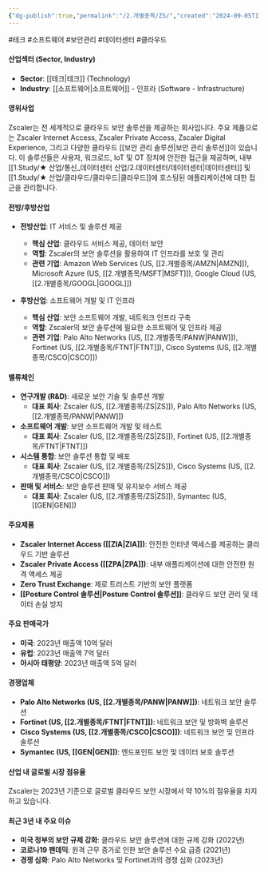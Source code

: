 ```yaml
---
{"dg-publish":true,"permalink":"/2.개별종목/ZS/","created":"2024-09-05T17:56:35.446+09:00","updated":"2025-06-03T20:06:02.307+09:00"}
---
```


#테크 #소프트웨어 #보안관리 #데이터센터 #클라우드 

#### 산업섹터 (Sector, Industry)

- **Sector**: [[테크\|테크]] (Technology)
- **Industry**: [[소프트웨어\|소프트웨어]] - 인프라 (Software - Infrastructure)

#### 영위사업

Zscaler는 전 세계적으로 클라우드 보안 솔루션을 제공하는 회사입니다. 주요 제품으로는 Zscaler Internet Access, Zscaler Private Access, Zscaler Digital Experience, 그리고 다양한 클라우드 [[보안 관리 솔루션\|보안 관리 솔루션]]이 있습니다. 이 솔루션들은 사용자, 워크로드, IoT 및 OT 장치에 안전한 접근을 제공하며, 내부 [[1.Study/★ 산업/통신_데이터센터 산업/2.데이터센터/데이터센터\|데이터센터]] 및 [[1.Study/★ 산업/클라우드/클라우드\|클라우드]]에 호스팅된 애플리케이션에 대한 접근을 관리합니다.

#### 전방/후방산업

- **전방산업**: IT 서비스 및 솔루션 제공
    - **핵심 산업**: 클라우드 서비스 제공, 데이터 보안
    - **역할**: Zscaler의 보안 솔루션을 활용하여 IT 인프라를 보호 및 관리
    - **관련 기업**: Amazon Web Services (US, [[2.개별종목/AMZN\|AMZN]]), Microsoft Azure (US, [[2.개별종목/MSFT\|MSFT]]), Google Cloud (US, [[2.개별종목/GOOGL\|GOOGL]])

- **후방산업**: 소프트웨어 개발 및 IT 인프라
    - **핵심 산업**: 보안 소프트웨어 개발, 네트워크 인프라 구축
    - **역할**: Zscaler의 보안 솔루션에 필요한 소프트웨어 및 인프라 제공
    - **관련 기업**: Palo Alto Networks (US, [[2.개별종목/PANW\|PANW]]), Fortinet (US, [[2.개별종목/FTNT\|FTNT]]), Cisco Systems (US, [[2.개별종목/CSCO\|CSCO]])

#### 밸류체인

- **연구개발 (R&D)**: 새로운 보안 기술 및 솔루션 개발
    - **대표 회사**: Zscaler (US, [[2.개별종목/ZS\|ZS]]), Palo Alto Networks (US, [[2.개별종목/PANW\|PANW]])
- **소프트웨어 개발**: 보안 소프트웨어 개발 및 테스트
    - **대표 회사**: Zscaler (US, [[2.개별종목/ZS\|ZS]]), Fortinet (US, [[2.개별종목/FTNT\|FTNT]])
- **시스템 통합**: 보안 솔루션 통합 및 배포
    - **대표 회사**: Zscaler (US, [[2.개별종목/ZS\|ZS]]), Cisco Systems (US, [[2.개별종목/CSCO\|CSCO]])
- **판매 및 서비스**: 보안 솔루션 판매 및 유지보수 서비스 제공
    - **대표 회사**: Zscaler (US, [[2.개별종목/ZS\|ZS]]), Symantec (US, [[GEN\|GEN]])

#### 주요제품

- **Zscaler Internet Access ([[ZIA\|ZIA]])**: 안전한 인터넷 액세스를 제공하는 클라우드 기반 솔루션
- **Zscaler Private Access ([[ZPA\|ZPA]])**: 내부 애플리케이션에 대한 안전한 원격 액세스 제공
- **Zero Trust Exchange**: 제로 트러스트 기반의 보안 플랫폼
- **[[Posture Control 솔루션\|Posture Control 솔루션]]**: 클라우드 보안 관리 및 데이터 손실 방지

#### 주요 판매국가

- **미국**: 2023년 매출액 10억 달러
- **유럽**: 2023년 매출액 7억 달러
- **아시아 태평양**: 2023년 매출액 5억 달러

#### 경쟁업체

- **Palo Alto Networks (US, [[2.개별종목/PANW\|PANW]])**: 네트워크 보안 솔루션
- **Fortinet (US, [[2.개별종목/FTNT\|FTNT]])**: 네트워크 보안 및 방화벽 솔루션
- **Cisco Systems (US, [[2.개별종목/CSCO\|CSCO]])**: 네트워크 보안 및 인프라 솔루션
- **Symantec (US, [[GEN\|GEN]])**: 엔드포인트 보안 및 데이터 보호 솔루션

#### 산업 내 글로벌 시장 점유율

Zscaler는 2023년 기준으로 글로벌 클라우드 보안 시장에서 약 10%의 점유율을 차지하고 있습니다.

#### 최근 3년 내 주요 이슈

- **미국 정부의 보안 규제 강화**: 클라우드 보안 솔루션에 대한 규제 강화 (2022년)
- **코로나19 팬데믹**: 원격 근무 증가로 인한 보안 솔루션 수요 급증 (2021년)
- **경쟁 심화**: Palo Alto Networks 및 Fortinet과의 경쟁 심화 (2023년)